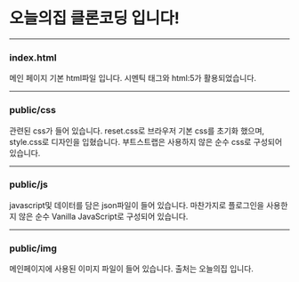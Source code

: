 # 오늘의집 클론코딩 입니다!

---

### index.html

메인 페이지 기본 html파일 입니다.
시멘틱 태그와 html:5가 활용되었습니다.

---

### public/css

관련된 css가 들어 있습니다.
reset.css로 브라우저 기본 css를 초기화 했으며,
style.css로 디자인을 입혔습니다.
부트스트랩은 사용하지 않은 순수 css로 구성되어 있습니다.

---

### public/js

javascript및 데이터를 담은 json파일이 들어 있습니다.
마찬가지로 플로그인을 사용한지 않은 순수 Vanilla JavaScript로 구성되어 있습니다.

---

### public/img

메인페이지에 사용된 이미지 파일이 들어 있습니다.
출처는 오늘의집 입니다.